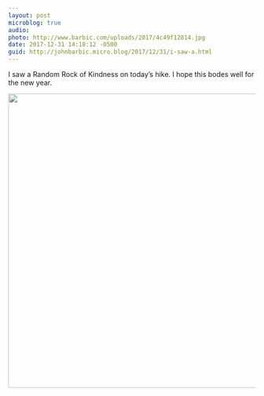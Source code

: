 ```yaml
---
layout: post
microblog: true
audio: 
photo: http://www.barbic.com/uploads/2017/4c49f12814.jpg
date: 2017-12-31 14:18:12 -0500
guid: http://johnbarbic.micro.blog/2017/12/31/i-saw-a.html
---
```

I saw a Random Rock of Kindness on today’s hike.  I hope this bodes well for the new year.

<img src="http://www.barbic.com/uploads/2017/4c49f12814.jpg" width="600" height="599" />
